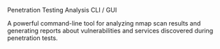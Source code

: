 Penetration Testing Analysis CLI / GUI

A powerful command-line tool for analyzing nmap scan results and generating reports about vulnerabilities and services discovered during penetration tests.
